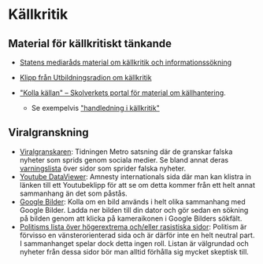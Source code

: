 # Källkritik

## Material för källkritiskt tänkande

* [Statens mediaråds material om källkritik och informationssökning](http://statensmedierad.se/larommedier/kallkritikvemvadvarfor.361.html)

* [Klipp från Utbildningsradion om källkritik](http://www.ur.se/Produkter?q=källkritik)

* ["Kolla källan" – Skolverkets portal för material om källhantering](http://www.skolverket.se/skolutveckling/resurser-for-larande/kollakallan). 
	* Se exempelvis ["handledning i källkritik"](http://www.skolverket.se/skolutveckling/resurser-for-larande/kollakallan/kallkritik/fakta/handledning-i-kallkritik-1.150994)

## Viralgranskning
* [Viralgranskaren](http://www.metro.se/nyheter/viralgranskaren/): Tidningen Metro satsning där de granskar falska nyheter som sprids genom sociala medier. Se bland annat deras [varningslista](http://www.metro.se/nyheter/viralgranskarens-varningslista/EVHnfy!7M3vaeeacrHw2/) över sidor som sprider falska nyheter.
* [Youtube DataViewer](http://www.amnestyusa.org/citizenevidence/): Amnesty internationals sida där man kan klistra in länken till ett Youtubeklipp för att se om detta kommer från ett helt annat sammanhang än det som påstås.
* [Google Bilder](https://www.google.com/imghp?hl=sv): Kolla om en bild används i helt olika sammanhang med Google Bilder. Ladda ner bilden till din dator och gör sedan en sökning på bilden genom att klicka på kameraikonen i Google Bilders sökfält. 
* [Politisms lista över högerextrema och/eller rasistiska sidor](http://www.politism.se/story/rasistiska-sajter-du-inte-vill-raka-dela-pa-facebook/#post-20059): Politism är förvisso en vänsterorienterad sida och är därför inte en helt neutral part. I sammanhanget spelar dock detta ingen roll. Listan är välgrundad och nyheter från dessa sidor bör man alltid förhålla sig mycket skeptisk till.



